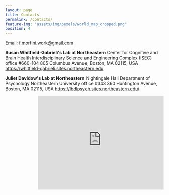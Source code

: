 ```yaml
---
layout: page
title: Contacts
permalink: /contacts/
feature-img: "assets/img/pexels/world_map_cropped.png"
position: 4
---
```


Email: f.morfini.work@gmail.com


**Susan Whitfield-Gabrieli's Lab at Northeastern**
Center for Cognitive and Brain Health
Interdisciplinary Science and Engineering Complex (ISEC)
office #660-104
805 Columbus Avenue, Boston, MA 02115, USA
https://whitfield-gabrieli.sites.northeastern.edu

**Juliet Davidow's Lab at Northeastern**
Nightingale Hall
Department of Psychology
Northeastern University
office #343
360 Huntington Avenue, Boston, MA 02115, USA
https://lbdlpsych.sites.northeastern.edu/

<!-- 
**Susan Whitfield-Gabrieli's Lab at MGH*
 -->

<!-- interactive google map pointing at ISEC  -->
<iframe src="https://www.google.com/maps/embed?pb=!1m18!1m12!1m3!1d2540.9067127937933!2d-71.0892349875749!3d42.33740345494181!2m3!1f0!2f0!3f0!3m2!1i1024!2i768!4f13.1!3m3!1m2!1s0x89e37a22bfa1d9d7%3A0xbab99b179dfdea31!2sNortheastern%20University%20Interdisciplinary%20Science%20and%20Engineering%20Complex!5e0!3m2!1sen!2sit!4v1722950787257!5m2!1sen!2sit" width="400" height="300" style="border:0;" allowfullscreen="" loading="lazy" referrerpolicy="no-referrer-when-downgrade" align="right"></iframe>
